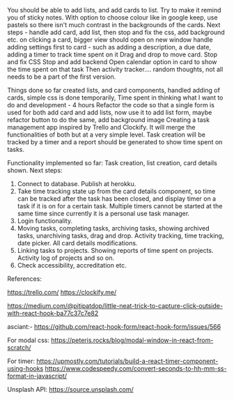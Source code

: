 You should be able to add lists, and add cards to list. Try to make it remind you of sticky notes. With option to choose colour like in google keep, use pastels so there isn't much contrast in the backgrounds of the cards.
Next steps - handle add card, add list, then stop and fix the css, add background etc.
on clicking a card, bigger view should open on new window
handle adding settings first to card - such as adding a description, a due date, adding a timer to track time spent on it
Drag and drop to move card. Stop and fix CSS
Stop and add backend
Open calendar option in card to show the time spent on that task
Then activity tracker.... random thoughts, not all needs to be a part of the first version.

Things done so far created lists, and card components,  handled adding of cards, simple css is done temporarily, 
Time spent in thinking what I want to do and development - 4 hours
Refactor the code so that a single form is used for both add card and add lists, now use it to add list form, maybe refactor button to do the same, add background image
Creating a task management app inspired by Trello and Clockify. 
It will merge the functionalities of both but at a very simple level. Task creation will be tracked by a timer and a report should be generated to show time spent on tasks.

Functionality implemented so far: Task creation, list creation, card details shown.
Next steps:
1. Connect to database. Publish at herokku.
2. Take time tracking state up from the card details component, so time can be tracked after the task has been closed, and display timer on a task if it is on for a certain task. Multiple timers cannot be started at the same time since currently it is a personal use task manager. 
3. Login functionality.
4. Moving tasks, completing tasks, archiving tasks, showing archived tasks, unarchiving tasks, drag and drop. Activity tracking, time tracking, date picker. All card details modifications.
5. Linking tasks to projects. Showing reports of time spent on projects. Activity log of projects and so on.
6. Check accessibility, accreditation etc.


References:

https://trello.com/
https://clockify.me/

https://medium.com/@pitipatdop/little-neat-trick-to-capture-click-outside-with-react-hook-ba77c37c7e82

asciant:- https://github.com/react-hook-form/react-hook-form/issues/566

For modal css:
https://peteris.rocks/blog/modal-window-in-react-from-scratch/

For timer:
https://upmostly.com/tutorials/build-a-react-timer-component-using-hooks
https://www.codespeedy.com/convert-seconds-to-hh-mm-ss-format-in-javascript/

Unsplash API:
https://source.unsplash.com/
